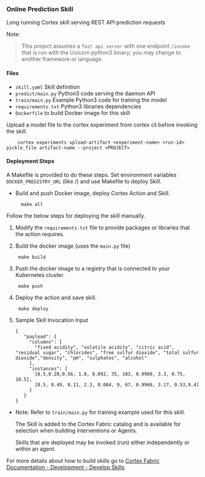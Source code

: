 ### Online Prediction Skill

Long running Cortex skill serving REST API prediction requests

Note:
> This project assumes a `fast api server` with one endpoint `/invoke` that is run with the Uvicorn python3 binary; you may change to another framework or language.


#### Files
* `skill.yaml` Skill definition
* `predict/main.py` Python3 code serving the daemon API
* `train/main.py` Example Python3 code for training the model
* `requirements.txt` Python3 libraries dependencies
* `Dockerfile` to build Docker image for this skill

Upload a model file to the cortex experiment from cortex cli before invoking the skill.

        cortex experiments upload-artifact <experiment-name> <run-id> pickle_file artifact-name --project <PROJECT>

#### Deployment Steps

A Makefile is provided to do these steps. Set environment variables `DOCKER_PREGISTRY_URL` (like <docker-registry-url>/<namespace-org>) and use Makefile to deploy Skill.<br>
* Build and push Docker image, deploy Cortex Action and Skill.
        
        make all 

Follow the below steps for deploying the skill manually.

1. Modify the `requirements.txt` file to provide packages or libraries that the action requires.
2. Build the docker image (uses the `main.py` file)
  
        make build
 
3. Push the docker image to a registry that is connected to your Kubernetes cluster.
  
        make push
  
4. Deploy the action and save skill.
  
        make deploy
  
5. Sample Skill Invocation Input
    
       {
          "payload": {
            "columns": [
              "fixed acidity", "volatile acidity", "citric acid", "residual sugar", "chlorides", "free sulfur dioxide", "total sulfur dioxide","density", "pH", "sulphates", "alcohol"
            ],
            "instances": [
              [8.5,0.28,0.56, 1.8, 0.092, 35, 103, 0.9969, 3.3, 0.75, 10.5],
              [8.5, 0.49, 0.11, 2.3, 0.084, 9, 67, 0.9968, 3.17, 0.53,9.4]
            ]
          }
       }

* Note: Refer to `train/main.py`  for training example used for this skill.
   
   The Skill is added to the Cortex Fabric catalog and is available for selection when building interventions or Agents.

   Skills that are deployed may be invoked (run) either independently or within an agent.

For more details about how to build skills go to [Cortex Fabric Documentation - Development - Develop Skills](https://cognitivescale.github.io/cortex-fabric/docs/development/define-skills)
